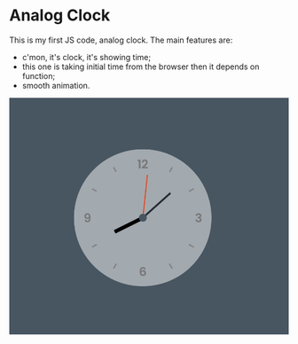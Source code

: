 # Analog Clock
This is my first JS code, analog clock. 
The main features are:
- c'mon, it's clock, it's showing time;
- this one is taking initial time from the browser then it depends on function;
- smooth animation.

<a href="https://codepen.io/jwojsz/full/JjdwdXw" target="_blank">
  <img src="https://raw.githubusercontent.com/jwojsz/JS-Analog-Clock/master/clock.JPG">
  </a>
